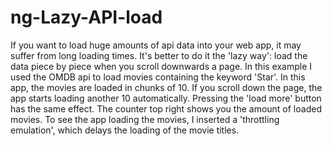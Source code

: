 # ng-Lazy-API-load
If you want to load huge amounts of api data into your web app, it may suffer from long loading times. It's better to do it the 'lazy way': load the data piece by piece when you scroll downwards a page. 
In this example I used the OMDB api to load movies containing the keyword 'Star'. In this app, the movies are loaded in chunks of 10. If you scroll down the page, the app starts loading another 10 automatically. Pressing the 'load more' button has the same effect.
The counter top right shows you the amount of loaded movies. To see the app loading the movies, I inserted a 'throttling emulation', which delays the loading of the movie titles. 

